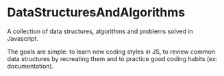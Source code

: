 # DataStructuresAndAlgorithms
A collection of data structures, algorithms and problems solved in Javascript.


The goals are simple: to learn new coding styles in JS, to review common data structures by recreating them and to practice good coding habits (ex: documentation).

